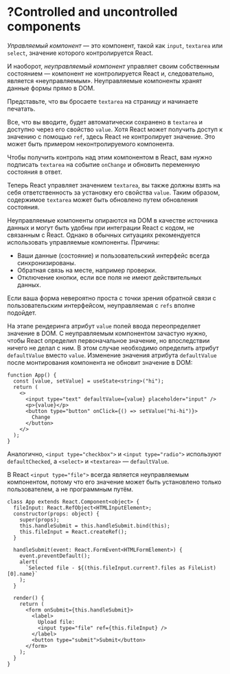# ?Controlled and uncontrolled components

_Управляемый компонент_ — это компонент, такой как `input`, `textarea` или `select`, значение которого контролируется React.

И наоборот, _неуправляемый компонент_ управляет своим собственным состоянием — компонент не контролируется React и, следовательно, является «неуправляемым». Неуправляемые компоненты хранят данные формы прямо в DOM.

Представьте, что вы бросаете `textarea` на страницу и начинаете печатать.

Все, что вы вводите, будет автоматически сохранено в `textarea` и доступно через его свойство `value`. Хотя React может получить доступ к значению с помощью `ref`, здесь React не контролирует значение. Это может быть примером неконтролируемого компонента.

Чтобы получить контроль над этим компонентом в React, вам нужно подписать `textarea` на событие `onChange` и обновить переменную состояния в ответ.

Теперь React управляет значением `textarea`, вы также должны взять на себя ответственность за установку его свойства `value`. Таким образом, содержимое `textarea` может быть обновлено путем обновления состояния.

Неуправляемые компоненты опираются на DOM в качестве источника данных и могут быть удобны при интеграции React с кодом, не связанным с React. Однако в обычных ситуациях рекомендуется использовать управляемые компоненты. Причины:

* Ваши данные (состояние) и пользовательский интерфейс всегда синхронизированы.
* Обратная связь на месте, например проверки.
* Отключение кнопки, если все поля не имеют действительных данных.

Если ваша форма невероятно проста с точки зрения обратной связи с пользовательским интерфейсом, неуправляемая с `refs` вполне подойдет.

На этапе рендеринга атрибут `value` полей ввода переопределяет значение в DOM. С неуправляемым компонентом зачастую нужно, чтобы React определил первоначальное значение, но впоследствии ничего не делал с ним. В этом случае необходимо определить атрибут `defaultValue` вместо `value`. Изменение значения атрибута `defaultValue` после монтирования компонента не обновит значение в DOM:

~~~
function App() {
  const [value, setValue] = useState<string>("hi");
  return (
    <>
      <input type="text" defaultValue={value} placeholder="input" />
      <p>{value}</p>
      <button type="button" onClick={() => setValue("hi-hi")}>
        Change
      </button>
    </>
  );
}
~~~

Аналогично, `<input type="checkbox">` и `<input type="radio">` используют `defaultChecked`, а `<select>` и `<textarea>` — `defaultValue`.

В React `<input type="file">` всегда является неуправляемым компонентом, потому что его значение может быть установлено только пользователем, а не программным путём.

~~~
class App extends React.Component<object> {
  fileInput: React.RefObject<HTMLInputElement>;
  constructor(props: object) {
    super(props);
    this.handleSubmit = this.handleSubmit.bind(this);
    this.fileInput = React.createRef();
  }

  handleSubmit(event: React.FormEvent<HTMLFormElement>) {
    event.preventDefault();
    alert(
      `Selected file - ${(this.fileInput.current?.files as FileList)[0].name}`
    );
  }

  render() {
    return (
      <form onSubmit={this.handleSubmit}>
        <label>
          Upload file:
          <input type="file" ref={this.fileInput} />
        </label>
        <button type="submit">Submit</button>
      </form>
    );
  }
}
~~~
